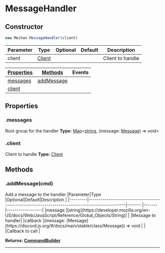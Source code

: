 # MessageHandler

## Constructor
```js
new Mechan.MessageHandler(client)
```
|Parameter | Type                                                           | Optional | Default| Description     |
|----------|----------------------------------------------------------------|----------|--------|-----------------|
|client    |[Client](https://discord.js.org/#/docs/main/stable/class/Client)|          |        | Client to handle|

|[Properties](#MessageHandler?scrollTo=properties)|[Methods](#MessageHandler?scrollTo=methods)      |Events|
|-------------------------------------------------|-------------------------------------------------|------|
|[messages](#MessageHandler?scrollTo=config)      |[addMessage](#MessageHandler?scrollTo=addMessage)|      |
|[client](#MessageHandler?scrollTo=client)        |                                                 |      |

## Properties
### .messages
Root group for the handler
**Type:** [Map](https://developer.mozilla.org/en-US/docs/Web/JavaScript/Reference/Global_Objects/Map)<[string](https://developer.mozilla.org/en-US/docs/Web/JavaScript/Reference/Global_Objects/String), (message: [Message](https://discord.js.org/#/docs/main/stable/class/Message)) => void>

### .client
Client to handle
**Type:** [Client](https://discord.js.org/#/docs/main/stable/class/Client)


## Methods
<h3 id="addMessage"> .addMessage(cmd)</h3>
Add a message to the handler
|Parameter|Type                                                                                             |Optional|Default|Description       |
|---------|-------------------------------------------------------------------------------------------------|------- |-------|------------------|
|message  |[string](https://developer.mozilla.org/en-US/docs/Web/JavaScript/Reference/Global_Objects/String)|        |       |Message to handler|
|callback |(message: [Message](https://discord.js.org/#/docs/main/stable/class/Message)) => void            |        |       |Callback to call  |

**Returns: [CommandBuilder](#CommandBuilder)**

<hr>